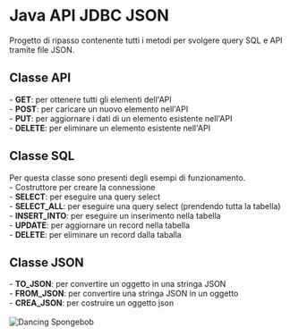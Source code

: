 # Java API JDBC JSON
 Progetto di ripasso contenente tutti i metodi per svolgere query SQL e API tramite file JSON.<br>
 <h2>Classe API</h2>
 - <strong>GET</strong>: per ottenere tutti gli elementi dell'API<br>
 - <strong>POST</strong>: per caricare un nuovo elemento nell'API<br>
 - <strong>PUT</strong>: per aggiornare i dati di un elemento esistente nell'API<br>
 - <strong>DELETE</strong>: per eliminare un elemento esistente nell'API<br>
<h2>Classe SQL</h2>
Per questa classe sono presenti degli esempi di funzionamento.<br>
 - Costruttore per creare la connessione<br>
 - <strong>SELECT</strong>: per eseguire una query select<br>
 - <strong>SELECT_ALL</strong>: per eseguire una query select (prendendo tutta la tabella)<br>
 - <strong>INSERT_INTO</strong>: per eseguire un inserimento nella tabella<br>
 - <strong>UPDATE</strong>: per aggiornare un record nella tabella<br>
 - <strong>DELETE</strong>: per eliminare un record dalla taballa<br>
<h2>Classe JSON</h2>
 - <strong>TO_JSON</strong>: per convertire un oggetto in una stringa JSON<br>
 - <strong>FROM_JSON</strong>: per convertire una stringa JSON in un oggetto<br>
 - <strong>CREA_JSON</strong>: per costruire un oggetto json<br><br>

<img src="https://i.pinimg.com/originals/c4/d9/ee/c4d9ee3a9dde61ae15c03ff4984667b4.gif" alt="Dancing Spongebob">
